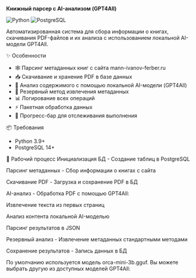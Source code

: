 **Книжный парсер с AI-анализом (GPT4All)**

![Python](https://img.shields.io/badge/python-3.9%2B-blue)
![PostgreSQL](https://img.shields.io/badge/PostgreSQL-14%2B-brightgreen)

Автоматизированная система для сбора информации о книгах, скачивания PDF-файлов и их анализа с использованием локальной AI-модели GPT4All.

✨ Особенности

- 🕸️ Парсинг метаданных книг с сайта mann-ivanov-ferber.ru
- 📥 Скачивание и хранение PDF в базе данных
- 🧠 Анализ содержимого с помощью локальной AI-модели (GPT4All)
- 🔄 Резервный метод извлечения метаданных
- 📊 Логирование всех операций
- ⚡ Пакетная обработка данных
- 🚦 Прогресс-бар для отслеживания выполнения

📦 Требования

- Python 3.9+
- PostgreSQL 14+

🧩 Рабочий процесс
Инициализация БД - Создание таблиц в PostgreSQL

Парсинг метаданных - Сбор информации о книгах с сайта

Скачивание PDF - Загрузка и сохранение PDF в БД

AI-анализ - Обработка PDF с помощью GPT4All:

Извлечение текста из первых страниц

Анализ контента локальной AI-моделью

Парсинг результатов в JSON

Резервный анализ - Извлечение метаданных стандартными методами

Сохранение результатов - Запись данных в БД

По умолчанию используется модель orca-mini-3b.gguf. Вы можете выбрать другую из доступных моделей GPT4All:
